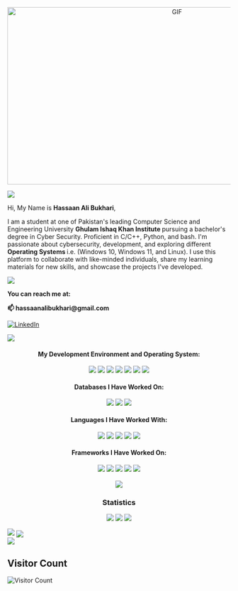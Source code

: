 <p align="center">
    <img height="400" width="750" alt="GIF" src="./cyber-attack-.gif" />
</p>

<img src="https://user-images.githubusercontent.com/73097560/115834477-dbab4500-a447-11eb-908a-139a6edaec5c.gif">

Hi, My Name is <strong>Hassaan Ali Bukhari</strong>,

I am a student at one of Pakistan's leading Computer Science and Engineering University <strong> Ghulam Ishaq Khan Institute </strong> pursuing a bachelor's degree in Cyber Security. Proficient in C/C++, Python, and bash. I'm passionate about cybersecurity, development, and exploring different <strong> Operating Systems </strong> i.e. (Windows 10, Windows 11, and Linux). I use this platform to collaborate with like-minded individuals, share my learning materials for new skills, and showcase the projects I've developed.

<img src="https://user-images.githubusercontent.com/73097560/115834477-dbab4500-a447-11eb-908a-139a6edaec5c.gif">

<strong> You can reach me at: </strong>
<p> <strong>📫 hassaanalibukhari@gmail.com </strong> </p>

[![LinkedIn](https://img.shields.io/badge/LinkedIn-%230077B5.svg?logo=linkedin&logoColor=white)](https://linkedin.com/in/hassaan-ali-bukhari)

<img src="https://user-images.githubusercontent.com/73097560/115834477-dbab4500-a447-11eb-908a-139a6edaec5c.gif">

<div align="center">
    <h4> <strong>My Development Environment and Operating System:</strong> </h4>
    <em>
        <img src="https://img.shields.io/badge/CLion-000000?style=for-the-badge&logo=clion&logoColor=white" />
        <img src="https://img.shields.io/badge/VSCode-0078D4?style=for-the-badge&logo=visual%20studio%20code&logoColor=white" />
        <img src="https://img.shields.io/badge/PyCharm-000000.svg?&style=for-the-badge&logo=PyCharm&logoColor=white" />
        <img src="https://img.shields.io/badge/sublime_text-%23575757.svg?&style=for-the-badge&logo=sublime-text&logoColor=important" />
        <img src="https://img.shields.io/badge/Kali_Linux-557C94?style=for-the-badge&logo=kali-linux&logoColor=white" />
        <img src="https://img.shields.io/badge/Ubuntu-E95420?style=for-the-badge&logo=ubuntu&logoColor=white" />
        <img src="https://img.shields.io/badge/Windows-0078D6?style=for-the-badge&logo=windows&logoColor=white" />
    </em>
    <br>

  <h4> <strong>Databases I Have Worked On:</strong> </h4>
  <em>
      <img src="https://img.shields.io/badge/MySQL-005C84?style=for-the-badge&logo=mysql&logoColor=white" />
      <img src="https://img.shields.io/badge/Sqlite-003B57?style=for-the-badge&logo=sqlite&logoColor=white" />
      <img src="https://img.shields.io/badge/PostgreSQL-316192?style=for-the-badge&logo=postgresql&logoColor=white" />
  </em>
  <br>

  <h4> <strong>Languages I Have Worked With:</strong> </h4>
  <em>
      <img src="https://img.shields.io/badge/Python-FFD43B?style=for-the-badge&logo=python&logoColor=blue" />
      <img src="https://img.shields.io/badge/Shell_Script-121011?style=for-the-badge&logo=gnu-bash&logoColor=white" />
      <img src="https://img.shields.io/badge/PLSQL-F80000?style=for-the-badge&logo=oracle&logoColor=black" />
      <img src="https://img.shields.io/badge/C-00599C?style=for-the-badge&logo=c&logoColor=white" />
      <img src="https://img.shields.io/badge/C%2B%2B-00599C?style=for-the-badge&logo=c%2B%2B&logoColor=white" />
  </em>
  <br>

  <h4> Frameworks I Have Worked On: </h4>
  <img src="https://img.shields.io/badge/Docker-2CA5E0?style=for-the-badge&logo=docker&logoColor=white" />
  <img src="https://img.shields.io/badge/Numpy-777BB4?style=for-the-badge&logo=numpy&logoColor=white" />
  <img src="https://img.shields.io/badge/Pandas-2C2D72?style=for-the-badge&logo=pandas&logoColor=white" />
  <img src="https://img.shields.io/badge/Jupyter-F37626.svg?&style=for-the-badge&logo=Jupyter&logoColor=white" />
  <img src="https://img.shields.io/badge/Bootstrap-563D7C?style=for-the-badge&logo=bootstrap&logoColor=white" />
</div>

<div align="center">
    <br>
    <img src="https://user-images.githubusercontent.com/73097560/115834477-dbab4500-a447-11eb-908a-139a6edaec5c.gif">
    <h3 align="center">Statistics</h3>
    
   [![](https://github-readme-stats.vercel.app/api?username=B3TA-BLOCKER&theme=jolly&hide_border=false&include_all_commits=false&count_private=false)](https://github.com/B3TA-BLOCKER)
  ![](https://github-readme-stats.vercel.app/api/top-langs/?username=B3TA-BLOCKER&theme=jolly&hide_border=false&include_all_commits=false&count_private=false&layout=compact)
  [![](https://github-readme-streak-stats.herokuapp.com/?user=B3TA-BLOCKER&theme=jolly&hide_border=false)](https://github.com/B3TA-BLOCKER)
</div>

<img src="https://user-images.githubusercontent.com/73097560/115834477-dbab4500-a447-11eb-908a-139a6edaec5c.gif">
<img align="center" src="https://github-readme-activity-graph.vercel.app/graph?username=B3TA-BLOCKER&theme=github-compact" />
<br>
<img src="https://user-images.githubusercontent.com/73097560/115834477-dbab4500-a447-11eb-908a-139a6edaec5c.gif">

## Visitor Count
![Visitor Count](https://profile-counter.glitch.me/B3TA-BLOCKER/count.svg)
